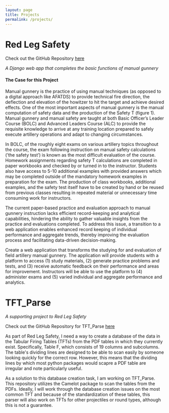 ```yaml
---
layout: page
title: Projects
permalink: /projects/
---
```


# Red Leg Safety

Check out the GitHub Repository [here](https://github.com/gjosborn/RedLegSafety)

*A Django web app that completes the basic functions of manual gunnery*

#### The Case for this Project
Manual gunnery is the practice of using manual techniques (as opposed to a digital approach like
AFATDS) to provide technical fire direction, the deflection and elevation of the howitzer to hit the
target and achieve desired effects. One of the most important aspects of manual gunnery is the
manual computation of safety data and the production of the Safety T (figure 1). Manual gunnery
and manual safety are taught at both Basic Officer’s Leader Course (BOLC) and Advanced Leaders
Course (ALC) to provide the requisite knowledge to arrive at any training location prepared to safely
execute artillery operations and adapt to changing circumstances.

In BOLC, of the roughly eight exams on various artillery topics throughout the course, the exam
following instruction on manual safety calculations (’the safety test’) is known as the most difficult
evaluation of the course. Homework assignments regarding safety T calculations are completed in paper
workbooks and checked by or turned in to the instructor. Students also have access to 5-10 additional
examples with provided answers which may be completed outside of the mandatory homework examples
in preparation for the exam. The production of class workbooks, additional examples, and the safety
test itself have to be created by hand or be reused from previous classes resulting in repeated material
or unnecessary time consuming work for instructors.

The current paper-based practice and evaluation approach to manual gunnery instruction lacks efficient
record-keeping and analytical capabilities, hindering the ability to gather valuable insights from the
practice and evaluations completed. To address this issue, a transition to a web application enables
enhanced record keeping of individual performance and aggregate trends, thereby improving the
evaluation process and facilitating data-driven decision-making.

Create a web application that transforms the studying for and evaluation of field artillery manual
gunnery. The application will provide students with a platform to access (1) study materials, (2)
generate practice problems and tests, and (3) receive automatic feedback on their performance and
areas for improvement. Instructors will be able to use the platform to (4) administer exams and (5)
varied individual and aggregate performance and analytics.

# TFT_Parse

*A supporting project to Red Leg Safety*

Check out the GitHub Repository for TFT_Parse [here](https://github.com/gjosborn/TFT_Parse)

As part of Red Leg Safety, I need a way to create a database of the data in the Tabular Firing Tables (TFTs) from the PDF tables in which they currently exist. Specifically, Table F, which consists of 19 columns and subcolumns. The table's dividing lines are designed to be able to scan easily by someone looking quickly for the correct row. However, this means that the dividing lines by which most python packages would scapre a PDF table are irregular and note particularly useful.

As a solution to this database creation task, I am working on TFT_Parse. This repository utilizes the Camelot package to scan the tables from the PDFs. Ideally, I will work through the database creation issues on the most common TFT and because of the standardization of these tables, this parser will also work on TFTs for other projectiles or round types, although this is not a guarantee.

